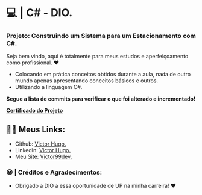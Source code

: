 # 💻 | C# - DIO.

### Projeto: Construindo um Sistema para um Estacionamento com C#.

Seja bem vindo, aqui é totalmente para meus estudos e aperfeiçoamento como profissional. ❤️

- Colocando em prática conceitos obtidos durante a aula, nada de outro mundo apenas apresentando conceitos básicos e outros.
- Utilizando a linguagem C#.

<b>Segue a lista de commits para verificar o que foi alterado e incrementado!</b>

<b>[Certificado do Projeto](https://www.dio.me/certificate/7B88E5F1/share)</b>

## 👩‍💻 Meus Links:

- Github: [Victor Hugo.](https://github.com/torugo99)
- LinkedIn: [Victor Hugo.](https://www.linkedin.com/in/victor-hugo99/)
- Meu Site: [Victor99dev.](http://victor99dev.site/)

### 😀 | Créditos e Agradecimentos:

- Obrigado a DIO a essa oportunidade de UP na minha carreira! ❤️